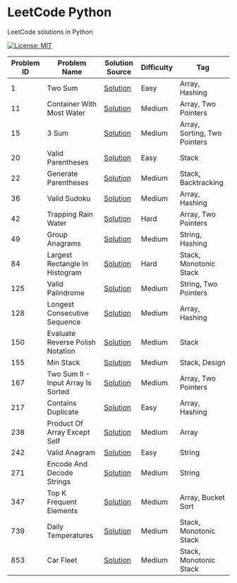 # LeetCode Python

LeetCode solutions in Python

[![License: MIT](https://img.shields.io/badge/License-MIT-yellow.svg)](https://github.com/anirudhology/leetcode-python/blob/main/LICENSE)

| Problem ID | Problem Name                       | Solution Source                                                | Difficulty | Tag                          |
|------------|------------------------------------|----------------------------------------------------------------|------------|------------------------------|
| 1          | Two Sum                            | [Solution](problems/array/two_sum.py)                          | Easy       | Array, Hashing               |
| 11         | Container With Most Water          | [Solution](problems/array/container_with_most_water.py)        | Medium     | Array, Two Pointers          |
| 15         | 3 Sum                              | [Solution](problems/array/three_sum.py)                        | Medium     | Array, Sorting, Two Pointers |
| 20         | Valid Parentheses                  | [Solution](problems/stack/valid_parentheses.py)                | Easy       | Stack                        |
| 22         | Generate Parentheses               | [Solution](problems/stack/generate_parentheses.py)             | Medium     | Stack, Backtracking          |
| 36         | Valid Sudoku                       | [Solution](problems/array/valid_sudoku.py)                     | Medium     | Array, Hashing               |
| 42         | Trapping Rain Water                | [Solution](problems/array/trapping_rain_water.py)              | Hard       | Array, Two Pointers          |
| 49         | Group Anagrams                     | [Solution](problems/string/group_anagrams.py)                  | Medium     | String, Hashing              |
| 84         | Largest Rectangle In Histogram     | [Solution](problems/stack/largest_rectangle_in_histogram.py)   | Hard       | Stack, Monotonic Stack       |
| 125        | Valid Palindrome                   | [Solution](problems/string/valid_palindrome.py)                | Medium     | String, Two Pointers         |
| 128        | Longest Consecutive Sequence       | [Solution](problems/array/longest_consecutive_sequence.py)     | Medium     | Array, Hashing               |
| 150        | Evaluate Reverse Polish Notation   | [Solution](problems/stack/evaluate_reverse_polish_notation.py) | Medium     | Stack                        |
| 155        | Min Stack                          | [Solution](problems/stack/min_stack.py)                        | Medium     | Stack, Design                |
| 167        | Two Sum II - Input Array Is Sorted | [Solution](problems/array/two_sum_ii_input_array_is_sorted.py) | Medium     | Array, Two Pointers          |
| 217        | Contains Duplicate                 | [Solution](problems/array/contains_duplicate.py)               | Easy       | Array, Hashing               |
| 238        | Product Of Array Except Self       | [Solution](problems/array/product_of_array_except_self.py)     | Medium     | Array                        |
| 242        | Valid Anagram                      | [Solution](problems/string/valid_anagram.py)                   | Easy       | String                       |
| 271        | Encode And Decode Strings          | [Solution](problems/string/encode_and_decode_strings.py)       | Medium     | String                       |
| 347        | Top K Frequent Elements            | [Solution](problems/array/top_k_frequent_elements.py)          | Medium     | Array, Bucket Sort           |
| 739        | Daily Temperatures                 | [Solution](problems/stack/daily_temperatures.py)               | Medium     | Stack, Monotonic Stack       |
| 853        | Car Fleet                          | [Solution](problems/stack/car_fleet.py)                        | Medium     | Stack, Monotonic Stack       |